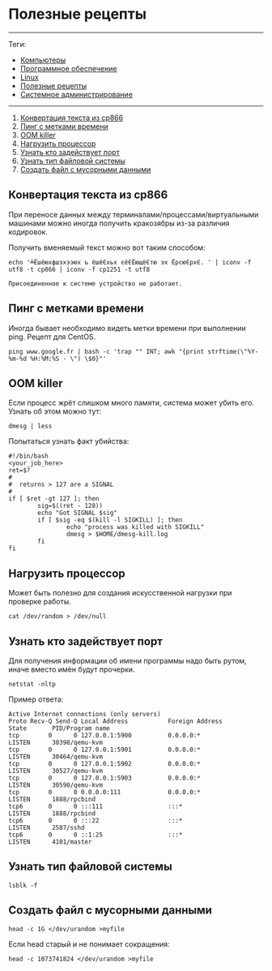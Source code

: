 # Полезные рецепты



---

Теги:

- [Компьютеры](../../_tags/компьютеры.md)
- [Программное обеспечение](../../_tags/программное%20обеспечение.md)
- [Linux](../../_tags/linux.md)
- [Полезные рецепты](../../_tags/полезные%20рецепты.md)
- [Системное администрирование](../../_tags/системное%20администрирование.md)

---

1. [Конвертация текста из cp866](#Конвертация-текста-из-cp866)
1. [Пинг с метками времени](#Пинг-с-метками-времени)
1. [OOM killer](#OOM-killer)
1. [Нагрузить процессор](#Нагрузить-процессор)
1. [Узнать кто задействует порт](#Узнать-кто-задействует-порт)
1. [Узнать тип файловой системы](#Узнать-тип-файловой-системы)
1. [Создать файл с мусорными данными](#Создать-файл-с-мусорными-данными)

## Конвертация текста из cp866

При переносе данных между терминалами/процессами/виртуальными машинами можно
иногда получить кракозябры из-за различия кодировок.

Получить вменяемый текст можно вот таким способом:

```shell
echo '╧Ёшёюхфшэхээюх ъ ёшёЄхьх єёЄЁющёЄтю эх ЁрсюЄрхЄ. ' | iconv -f utf8 -t cp866 | iconv -f cp1251 -t utf8
```

```shell
Присоединенное к системе устройство не работает.
```

## Пинг с метками времени

Иногда бывает необходимо видеть метки времени при выполнении ping. Рецепт для
CentOS.

```shell
ping www.google.fr | bash -c 'trap "" INT; awk "{print strftime(\"%Y-%m-%d %H:%M:%S - \") \$0}"'
```

## OOM killer

Если процесс жрёт слишком много памяти, система может убить его. Узнать об этом
можно тут:

```shell
dmesg | less
```

Попытаться узнать факт убийства:

```shell
#!/bin/bash
<your_job_here>
ret=$?
#
#  returns > 127 are a SIGNAL
#
if [ $ret -gt 127 ]; then
        sig=$((ret - 128))
        echo "Got SIGNAL $sig"
        if [ $sig -eq $(kill -l SIGKILL) ]; then
                echo "process was killed with SIGKILL"
                dmesg > $HOME/dmesg-kill.log
        fi
fi
```

## Нагрузить процессор

Может быть полезно для создания искусственной нагрузки при проверке работы.

```shell
cat /dev/random > /dev/null
```

## Узнать кто задействует порт

Для получения информации об имени программы надо быть рутом, иначе вместо имён
будут прочерки.

```shell
netstat -nltp
```

Пример ответа:

```shell
Active Internet connections (only servers)
Proto Recv-Q Send-Q Local Address           Foreign Address         State       PID/Program name
tcp        0      0 127.0.0.1:5900          0.0.0.0:*               LISTEN      30398/qemu-kvm
tcp        0      0 127.0.0.1:5901          0.0.0.0:*               LISTEN      30464/qemu-kvm
tcp        0      0 127.0.0.1:5902          0.0.0.0:*               LISTEN      30527/qemu-kvm
tcp        0      0 127.0.0.1:5903          0.0.0.0:*               LISTEN      30590/qemu-kvm
tcp        0      0 0.0.0.0:111             0.0.0.0:*               LISTEN      1888/rpcbind
tcp6       0      0 :::111                  :::*                    LISTEN      1888/rpcbind
tcp6       0      0 :::22                   :::*                    LISTEN      2587/sshd
tcp6       0      0 ::1:25                  :::*                    LISTEN      4101/master
```

## Узнать тип файловой системы

```shell
lsblk -f
```

## Создать файл с мусорными данными

```shell
head -c 1G </dev/urandom >myfile
```

Если head старый и не понимает сокращения:

```shell
head -c 1073741824 </dev/urandom >myfile
```
